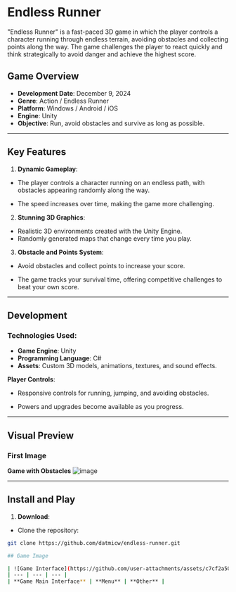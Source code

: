 # Endless Runner

"Endless Runner" is a fast-paced 3D game in which the player controls a character running through endless terrain, avoiding obstacles and collecting points along the way. The game challenges the player to react quickly and think strategically to avoid danger and achieve the highest score.

## Game Overview

- **Development Date**: December 9, 2024
- **Genre**: Action / Endless Runner
- **Platform**: Windows / Android / iOS
- **Engine**: Unity
- **Objective**: Run, avoid obstacles and survive as long as possible.

---

## Key Features

1. **Dynamic Gameplay**:
- The player controls a character running on an endless path, with obstacles appearing randomly along the way.

- The speed increases over time, making the game more challenging.

2. **Stunning 3D Graphics**:
- Realistic 3D environments created with the Unity Engine.
- Randomly generated maps that change every time you play.

3. **Obstacle and Points System**:
- Avoid obstacles and collect points to increase your score.

- The game tracks your survival time, offering competitive challenges to beat your own score.

---

## Development

### Technologies Used:
- **Game Engine**: Unity
- **Programming Language**: C#
- **Assets**: Custom 3D models, animations, textures, and sound effects.

**Player Controls**:
- Responsive controls for running, jumping, and avoiding obstacles.

- Powers and upgrades become available as you progress.

---

## Visual Preview

### First Image
**Game with Obstacles**
![image](https://github.com/user-attachments/assets/c7cf2a50-57ab-4454-86c3-88d5e47c6d82)

---

## Install and Play

1. **Download**:
- Clone the repository:
```bash
git clone https://github.com/datmicw/endless-runner.git

## Game Image

| ![Game Interface](https://github.com/user-attachments/assets/c7cf2a50-57ab-4454-86c3-88d5e47c6d82) | ![Obstacles](https://github.com/user-attachments/assets/c7cf2a50-57ab-4454-86c3-88d5e47c6d82) | ![Point System](https://github.com/user-attachments/assets/c7cf2a50-57ab-4454-86c3-88d5e47c6d82) |
| --- | --- | --- |
| **Game Main Interface** | **Menu** | **Other** |
